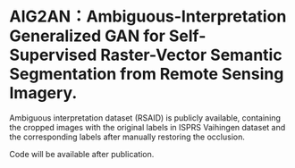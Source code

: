 # AIG2AN：Ambiguous-Interpretation Generalized GAN for Self-Supervised Raster-Vector Semantic Segmentation from Remote Sensing Imagery. 
Ambiguous interpretation dataset (RSAID) is publicly available, containing the cropped images with the original labels in ISPRS Vaihingen dataset and the corresponding labels after manually restoring the occlusion.

Code will be available after publication.
